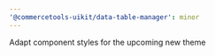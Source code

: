 ```yaml
---
'@commercetools-uikit/data-table-manager': minor
---
```


Adapt component styles for the upcoming new theme
